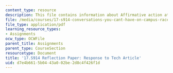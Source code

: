 ```yaml
---
content_type: resource
description: This file contains information about Affirmative action at MIT.
file: /media/courses/17-s914-conversations-you-cant-have-on-campus-race-ethnicity-gender-and-identity-spring-2012/d7e4b6615b0443a002be2d8c4f426f1d_MIT17_S914S12_aa2.pdf
file_type: application/pdf
learning_resource_types:
- Assignments
ocw_type: OCWFile
parent_title: Assignments
parent_type: CourseSection
resourcetype: Document
title: '17.S914 Reflection Paper: Response to Tech Article'
uid: d7e4b661-5b04-43a0-02be-2d8c4f426f1d
---
```

